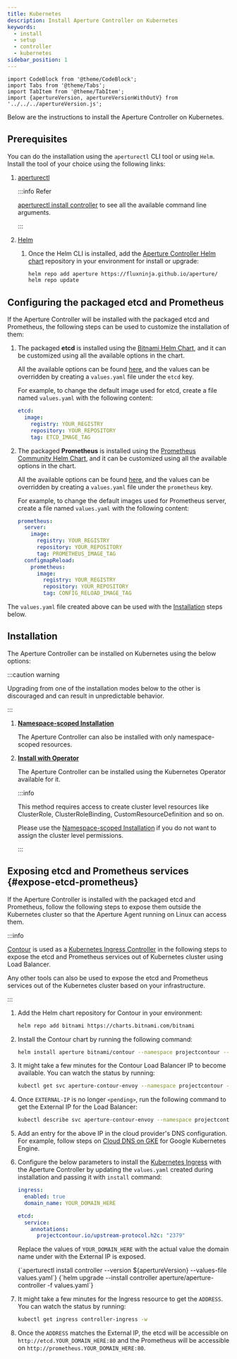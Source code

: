 ```yaml
---
title: Kubernetes
description: Install Aperture Controller on Kubernetes
keywords:
  - install
  - setup
  - controller
  - kubernetes
sidebar_position: 1
---
```


```mdx-code-block
import CodeBlock from '@theme/CodeBlock';
import Tabs from '@theme/Tabs';
import TabItem from '@theme/TabItem';
import {apertureVersion, apertureVersionWithOutV} from '../../../apertureVersion.js';
```

Below are the instructions to install the Aperture Controller on Kubernetes.

## Prerequisites

You can do the installation using the `aperturectl` CLI tool or using `Helm`.
Install the tool of your choice using the following links:

1. [aperturectl](/get-started/installation/aperture-cli/aperture-cli.md)

   :::info Refer

   [aperturectl install controller](/reference/aperturectl/install/controller/controller.md)
   to see all the available command line arguments.

   :::

2. [Helm](https://helm.sh/docs/intro/install/)

   1. Once the Helm CLI is installed, add the
      [Aperture Controller Helm chart](https://artifacthub.io/packages/helm/aperture/aperture-controller)
      repository in your environment for install or upgrade:

      ```bash
      helm repo add aperture https://fluxninja.github.io/aperture/
      helm repo update
      ```

## Configuring the packaged etcd and Prometheus

If the Aperture Controller will be installed with the packaged etcd and
Prometheus, the following steps can be used to customize the installation of
them:

1. The packaged **etcd** is installed using the
   [Bitnami Helm Chart](https://artifacthub.io/packages/helm/bitnami/etcd/8.9.0),
   and it can be customized using all the available options in the chart.

   All the available options can be found
   [here](https://artifacthub.io/packages/helm/bitnami/etcd/8.9.0?modal=values),
   and the values can be overridden by creating a `values.yaml` file under the
   `etcd` key.

   For example, to change the default image used for etcd, create a file named
   `values.yaml` with the following content:

   ```yaml
   etcd:
     image:
       registry: YOUR_REGISTRY
       repository: YOUR_REPOSITORY
       tag: ETCD_IMAGE_TAG
   ```

2. The packaged **Prometheus** is installed using the
   [Prometheus Community Helm Chart](https://artifacthub.io/packages/helm/prometheus-community/prometheus/15.18.0),
   and it can be customized using all the available options in the chart.

   All the available options can be found
   [here](https://artifacthub.io/packages/helm/prometheus-community/prometheus/15.18.0?modal=values),
   and the values can be overridden by creating a `values.yaml` file under the
   `prometheus` key.

   For example, to change the default images used for Prometheus server, create
   a file named `values.yaml` with the following content:

   ```yaml
   prometheus:
     server:
       image:
         registry: YOUR_REGISTRY
         repository: YOUR_REPOSITORY
         tag: PROMETHEUS_IMAGE_TAG
     configmapReload:
       prometheus:
         image:
           registry: YOUR_REGISTRY
           repository: YOUR_REPOSITORY
           tag: CONFIG_RELOAD_IMAGE_TAG
   ```

The `values.yaml` file created above can be used with the
[Installation](#installation) steps below.

## Installation

The Aperture Controller can be installed on Kubernetes using the below options:

:::caution warning

Upgrading from one of the installation modes below to the other is discouraged
and can result in unpredictable behavior.

:::

1. [**Namespace-scoped Installation**][namespace-scoped-installation]

   The Aperture Controller can also be installed with only namespace-scoped
   resources.

2. [**Install with Operator**](operator/operator.md)

   The Aperture Controller can be installed using the Kubernetes Operator
   available for it.

   :::info

   This method requires access to create cluster level resources like
   ClusterRole, ClusterRoleBinding, CustomResourceDefinition and so on.

   Please use the [Namespace-scoped Installation][namespace-scoped-installation]
   if you do not want to assign the cluster level permissions.

   :::

<!-- vale off -->

## Exposing etcd and Prometheus services {#expose-etcd-prometheus}

<!-- vale on -->

If the Aperture Controller is installed with the packaged etcd and Prometheus,
follow the following steps to expose them outside the Kubernetes cluster so that
the Aperture Agent running on Linux can access them.

:::info

[Contour](https://projectcontour.io/) is used as a
[Kubernetes Ingress Controller](https://kubernetes.io/docs/concepts/services-networking/ingress-controllers/)
in the following steps to expose the etcd and Prometheus services out of
Kubernetes cluster using Load Balancer.

Any other tools can also be used to expose the etcd and Prometheus services out
of the Kubernetes cluster based on your infrastructure.

:::

1. Add the Helm chart repository for Contour in your environment:

   ```bash
   helm repo add bitnami https://charts.bitnami.com/bitnami
   ```

2. Install the Contour chart by running the following command:

   ```bash
   helm install aperture bitnami/contour --namespace projectcontour --create-namespace
   ```

3. It might take a few minutes for the Contour Load Balancer IP to become
   available. You can watch the status by running:

   ```bash
   kubectl get svc aperture-contour-envoy --namespace projectcontour -w
   ```

4. Once `EXTERNAL-IP` is no longer `<pending>`, run the following command to get
   the External IP for the Load Balancer:

   ```bash
   kubectl describe svc aperture-contour-envoy --namespace projectcontour | grep Ingress | awk '{print $3}'
   ```

5. Add an entry for the above IP in the cloud provider's DNS configuration. For
   example, follow steps on
   [Cloud DNS on GKE](https://cloud.google.com/dns/docs/records) for Google
   Kubernetes Engine.

6. Configure the below parameters to install the
   [Kubernetes Ingress](https://kubernetes.io/docs/concepts/services-networking/ingress/)
   with the Aperture Controller by updating the `values.yaml` created during
   installation and passing it with `install` command:

   ```yaml
   ingress:
     enabled: true
     domain_name: YOUR_DOMAIN_HERE

   etcd:
     service:
       annotations:
         projectcontour.io/upstream-protocol.h2c: "2379"
   ```

   Replace the values of `YOUR_DOMAIN_HERE` with the actual value the domain
   name under with the External IP is exposed.

   <Tabs groupId="setup" queryString>
   <TabItem value="aperturectl" label="aperturectl">
   <CodeBlock language="bash">
   {`aperturectl install controller --version ${apertureVersion} --values-file values.yaml`}
   </CodeBlock>
   </TabItem>
   <TabItem value="Helm" label="Helm">
   <CodeBlock language="bash">
   {`helm upgrade --install controller aperture/aperture-controller -f values.yaml`}
   </CodeBlock>
   </TabItem>
   </Tabs>

7. It might take a few minutes for the Ingress resource to get the `ADDRESS`.
   You can watch the status by running:

   ```bash
   kubectl get ingress controller-ingress -w
   ```

8. Once the `ADDRESS` matches the External IP, the etcd will be accessible on
   `http://etcd.YOUR_DOMAIN_HERE:80` and the Prometheus will be accessible on
   `http://prometheus.YOUR_DOMAIN_HERE:80`.

[namespace-scoped-installation]: namespace-scoped/namespace-scoped.md
